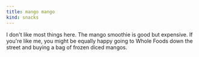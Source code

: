 ```yaml
---
title: mango mango
kind: snacks
---
```

I don't like most things here. The mango smoothie is good but expensive. If you're like me, you might be equally happy going to Whole Foods down the street and buying a bag of frozen diced mangos.
